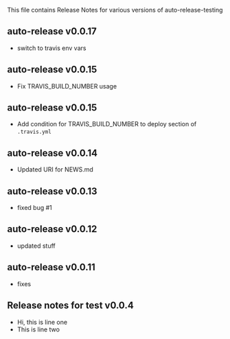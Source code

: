 This file contains Release Notes for various versions of auto-release-testing

auto-release v0.0.17
--------------------
 - switch to travis env vars

auto-release v0.0.15
--------------------
 - Fix TRAVIS_BUILD_NUMBER usage

auto-release v0.0.15
--------------------
 - Add condition for TRAVIS_BUILD_NUMBER to deploy section of `.travis.yml`

auto-release v0.0.14
--------------------
 - Updated URI for NEWS.md

auto-release v0.0.13
--------------------

 - fixed bug #1

auto-release v0.0.12
--------------------

 - updated stuff

auto-release v0.0.11
--------------------

 - fixes

Release notes for test v0.0.4
-----------------------------

 - Hi, this is line one
 - This is line two

